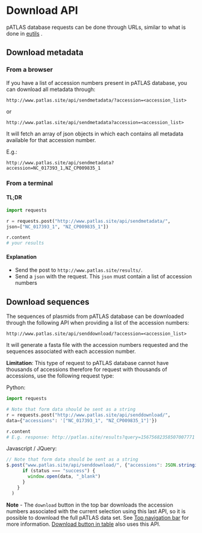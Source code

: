 # Download API

pATLAS database requests can be done through URLs, similar to what is
done in [eutils](https://www.ncbi.nlm.nih.gov/books/NBK25500/) .

## Download metadata

### From a browser

If you have a list of accession numbers present in pATLAS database, 
you can download all metadata through:

```
http://www.patlas.site/api/sendmetadata/?accession=<accession_list>
```
or
```
http://www.patlas.site/api/sendmetadata?accession=<accession_list>
```

It will fetch an array of json objects in which each contains all metadata
 available for that accession number.

E.g.:

```
http://www.patlas.site/api/sendmetadata?accession=NC_017393_1,NZ_CP009835_1
```

### From a terminal

#### TL;DR
```python
import requests

r = requests.post("http://www.patlas.site/api/sendmetadata/",
json=["NC_017393_1", "NZ_CP009835_1"])

r.content
# your results
```

#### Explanation

* Send the post to `http://www.patlas.site/results/`.
* Send a `json` with the request. This `json` must contain a list of
accession numbers

## Download sequences

The sequences of plasmids from pATLAS database can be downloaded through 
the following API when providing a list of the accession numbers:

```
http://www.patlas.site/api/senddownload/?accession=<accession_list>
```

It will generate a fasta file with the accession numbers requested and
 the sequences associated with each accession number.

**Limitation**: This type of request to pATLAS database cannot have
thousands of accessions therefore for request with thousands of
accessions, use the following request type:

Python:
```python
import requests

# Note that form data should be sent as a string
r = requests.post("http://www.patlas.site/api/senddownload/",
data={"accessions": '["NC_017393_1", "NZ_CP009835_1"]'})

r.content
# E.g. response: http://patlas.site/results?query=15675682358507007771
```

Javascript / JQuery:
```javascript
// Note that form data should be sent as a string
$.post("www.patlas.site/api/senddownload/", {"accessions": JSON.stringify(accList)}, (data, status) => {
      if (status === "success") {
        window.open(data, "_blank")
      }
    }
  )
```

**Note** - The `download` button in the top bar downloads the accession 
numbers associated with the current selection using this last API, so
it is possible to download the full pATLAS data set. See
[Top navigation bar](topbar.md) for more information.
[Download button in table](table.md#download-button) also uses this API.
